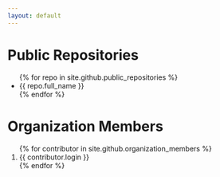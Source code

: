 ```yaml
---
layout: default
---
```


<h1>Public Repositories</h1>
<ul>
    {% for repo in site.github.public_repositories %}
        <li>
            {{ repo.full_name }}
        </li>
    {% endfor %}
</ul>

<h1>Organization Members</h1>
<ol>
    {% for contributor in site.github.organization_members %}
        <li>
            {{ contributor.login }}
        </li>
    {% endfor %}
</ol>